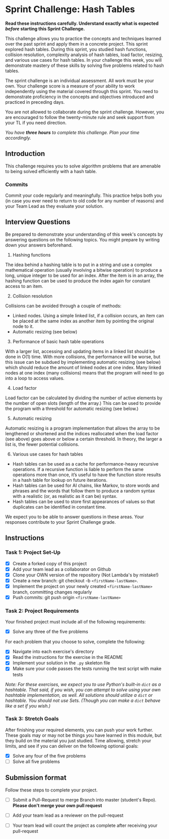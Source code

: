 # Sprint Challenge: Hash Tables

**Read these instructions carefully. Understand exactly what is expected _before_ starting this Sprint Challenge.**

This challenge allows you to practice the concepts and techniques learned over the past sprint and apply them in a concrete project. This sprint explored hash tables. During this sprint, you studied hash functions, collision resolution, complexity analysis of hash tables, load factor, resizing, and various use cases for hash tables. In your challenge this week, you will demonstrate mastery of these skills by solving five problems related to hash tables.

The sprint challenge is an individual assessment. All work must be your own. Your challenge score is a measure of your ability to work independently using the material covered through this sprint. You need to demonstrate proficiency in the concepts and objectives introduced and practiced in preceding days.

You are not allowed to collaborate during the sprint challenge. However, you are encouraged to follow the twenty-minute rule and seek support from your TL if you need direction.

_You have **three hours** to complete this challenge. Plan your time accordingly._

## Introduction

This challenge requires you to solve algorithm problems that are amenable to being solved efficiently with a hash table.

### Commits

Commit your code regularly and meaningfully. This practice helps both you (in case you ever need to return to old code for any number of reasons) and your Team Lead as they evaluate your solution.

## Interview Questions

Be prepared to demonstrate your understanding of this week's concepts by answering questions on the following topics. You might prepare by writing down your answers beforehand.

1. Hashing functions

The idea behind a hashing table is to put in a string and use a complex mathematical operation (usually involving a bitwise operation) to produce a long, unique integer to be used for an index. After the item is in an array, the hashing function can be used to produce the index again for constant access to an item.

2. Collision resolution

Collisions can be avoided through a couple of methods:
- Linked nodes. Using a simple linked list, if a collision occurs, an item can be placed at the same index as another item by pointing the original node to it.
- Automatic resizing (see below)

3. Performance of basic hash table operations

With a larger list, accessing and updating items in a linked list should be done in O(1) time. With more collisions, the performance will be worse, but this issue can be subdued by implementing automatic resizing (see below) which should reduce the amount of linked nodes at one index. Many linked nodes at one index (many collisions) means that the program will need to go into a loop to access values.

4. Load factor

Load factor can be calculated by dividing the number of active elements by the number of open slots (length of the array.) This can be used to provide the program with a threshold for automatic resizing (see below.)

5. Automatic resizing

Automatic resizing is a program implementation that allows the array to be lengthened or shortened and the indices reallocated when the load factor (see above) goes above or below a certain threshold. In theory, the larger a list is, the fewer potential collisions.

6. Various use cases for hash tables

- Hash tables can be used as a cache for performance-heavy recursive operations. If a recursive function is liable to perform the same operations more than once, it’s useful to have the function store results in a hash table for lookup on future iterations.
- Hash tables can be used for AI chains, like Markov, to store words and phrases and the words that follow them to produce a random syntax with a realistic (or, as realistic as it can be) syntax.
- Hash tables can be used to store first appearances of values so that duplicates can be identified in constant time.

We expect you to be able to answer questions in these areas. Your responses contribute to your Sprint Challenge grade.

## Instructions

### Task 1: Project Set-Up

- [x] Create a forked copy of this project
- [x] Add your team lead as a collaborator on Github
- [x] Clone your OWN version of the repository (Not Lambda's by mistake!)
- [x] Create a new branch: git checkout -b `<firstName-lastName>`.
- [x] Implement the project on your newly created `<firstName-lastName>` branch, committing changes regularly
- [x] Push commits: git push origin `<firstName-lastName>`

### Task 2: Project Requirements

Your finished project must include all of the following requirements:

- [x] Solve any three of the five problems

For each problem that you choose to solve, complete the following:

- [x] Navigate into each exercise's directory
- [x] Read the instructions for the exercise in the README
- [x] Implement your solution in the `.py` skeleton file
- [x] Make sure your code passes the tests running the test script with make tests

*Note: For these exercises, we expect you to use Python's built-in `dict` as a hashtable. That said, if you wish, you can attempt to solve using your own hashtable implementation, as well. All solutions should utilize a `dict` or hashtable. You should not use Sets. (Though you can make a `dict` behave like a set if you wish.)*

### Task 3: Stretch Goals

After finishing your required elements, you can push your work further. These goals may or may not be things you have learned in this module, but they build on the material you just studied. Time allowing, stretch your limits, and see if you can deliver on the following optional goals:

- [x] Solve any four of the five problems
- [ ] Solve all five problems

## Submission format

Follow these steps to complete your project.

- [ ] Submit a Pull-Request to merge <firstName-lastName> Branch into master (student's  Repo). **Please don't merge your own pull request**
- [ ] Add your team lead as a reviewer on the pull-request
- [ ] Your team lead will count the project as complete after receiving your pull-request

